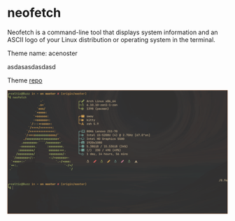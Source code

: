 # neofetch

Neofetch is a command-line tool that displays system information and an ASCII
logo of your Linux distribution or operating system in the terminal.

Theme name: acenoster

asdasasdasdasd

Theme [repo](https://github.com/Chick2D/neofetch-themes/)

![neofetch](neofetch.png "neofetch")
